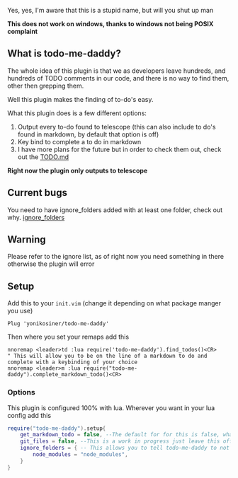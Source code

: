 Yes, yes, I'm aware that this is a stupid name, but will you shut up man

**This does not work on windows, thanks to windows not being POSIX complaint**

## What is todo-me-daddy?
The whole idea of this plugin is that we as developers leave hundreds, and
hundreds of TODO comments in our code, and there is no way to find them, other
then grepping them.

Well this plugin makes the finding of to-do's easy.

What this plugin does is a few different options:
1. Output every to-do found to telescope (this can also include to do's found in markdown, by default that option is off)
2. Key bind to complete a to do in markdown
3. I have more plans for the future but in order to check them out, check out the [TODO.md](https://github.com/yonikosiner/todo-me-daddy/blob/master/TODO.md)

**Right now the plugin only outputs to telescope**

## Current bugs
You need to have ignore_folders added with at least one folder, check out why. [ignore_folders](#Options)
## Warning
Please refer to the ignore list, as of right now you need something in there otherwise the plugin will error
## Setup
Add this to your `init.vim` (change it depending on what package manger you use)

```vim
Plug 'yonikosiner/todo-me-daddy'
```

Then where you set your remaps add this
```vim
nnoremap <leader>td :lua require('todo-me-daddy').find_todos()<CR>
" This will allow you to be on the line of a markdown to do and complete with a keybinding of your choice
nnoremap <leader>m :lua require("todo-me-daddy").complete_markdown_todo()<CR>
```

### Options
This plugin is configured 100% with lua. Wherever you want in your lua config add this

```lua
require("todo-me-daddy").setup{
    get_markdown_todo = false, --The default for for this is false, what this does is as well as getting your to do comments this will also grab any to dos from a markdown file
    git_files = false, --This is a work in progress just leave this off for now
    ignore_folders = { -- This allows you to tell todo-me-daddy to not search certin folders for to do's, there needs to be at least something in there or the plugin will glitch right now (I'm working on a fix for this), but you can add as many ignore folders as you want. There will be an option added to the telescope option to only ignore files on each call. This only works with one folder at the moment...
        node_modules = "node_modules",
    }
}
```
